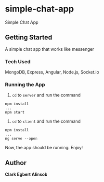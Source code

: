 # simple-chat-app

Simple Chat App

## Getting Started

A simple chat app that works like messenger

### Tech Used

MongoDB, Express, Angular, Node.js, Socket.io

### Running the App

1. `cd` to `server` and run the command

```
npm install
...
npm start
```

1. `cd` to `client` and run the command

```
npm install
...
ng serve --open
```

Now, the app should be running. Enjoy!

## Author

**Clark Egbert Alinsob**
